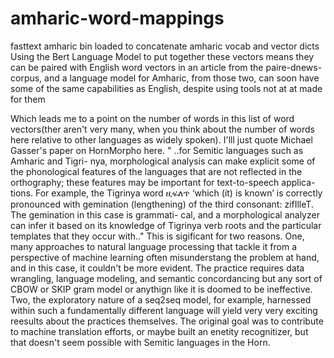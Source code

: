 # amharic-word-mappings 
fasttext amharic bin loaded to concatenate amharic vocab and vector dicts 
Using the Bert Language Model to put together these vectors means they can be paired with English word vectors in an article from the paire-dnews-corpus, and a language model for Amharic, from those two, can soon have some of the same capabilities as English, despite using tools not at at made for them

Which leads me to a point on the number of words in this list of word vectors(ther aren't very many, when you think about the number of words here relative to other languages as widely spoken). I'lll just quote Michael Gasser's paper on HornMorpho here. " ..for Semitic languages such as Amharic and Tigri-
nya, morphological analysis can make explicit some of the phonological features of the languages 
that are not reflected in the orthography; these features may be important for text-to-speech applica-
tions. For example, the Tigrinya word ዚፍለጥ ‘which (it) is known’ is correctly pronounced with 
gemination (lengthening) of the third consonant: zifIlleT. The gemination in this case is grammati-
cal, and a morphological analyzer can infer it based on its knowledge of Tigrinya verb roots and the 
particular templates that they occur with.."
This is sigificant for two reasons. One, many approaches to natural language processing that tackle it from a perspective of machine learning often misunderstang the problem at hand, and in this case, it couldn't be more evident. The practice requires data wrangling, language modeling, and semantic concordancing but any sort of CBOW or SKIP gram model or anythign like it is doomed to be ineffective. Two, the exploratory nature of a seq2seq model, for example, harnessed within such a fundamentally different language will yield very very exciting reesults about the practices themselves. The original goal was to contribute to machine translation efforts, or maybe built an enetity recognitizer, but that doesn't seem possible with Semitic languages in the Horn.
